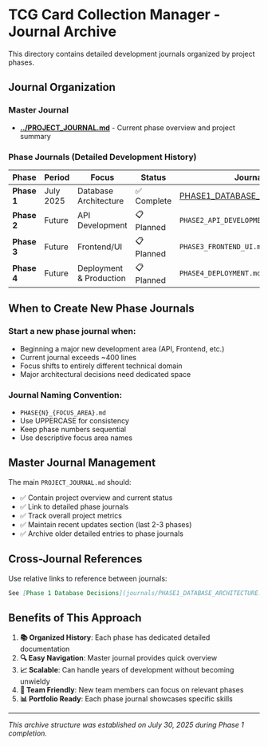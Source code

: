 # TCG Card Collection Manager - Journal Archive

This directory contains detailed development journals organized by project phases.

## **Journal Organization**

### **Master Journal**
- **[../PROJECT_JOURNAL.md](../PROJECT_JOURNAL.md)** - Current phase overview and project summary

### **Phase Journals** (Detailed Development History)

| Phase | Period | Focus | Status | Journal File |
|-------|--------|-------|--------|--------------|
| **Phase 1** | July 2025 | Database Architecture | ✅ Complete | [PHASE1_DATABASE_ARCHITECTURE.md](PHASE1_DATABASE_ARCHITECTURE.md) |
| **Phase 2** | Future | API Development | 📋 Planned | `PHASE2_API_DEVELOPMENT.md` |
| **Phase 3** | Future | Frontend/UI | 📋 Planned | `PHASE3_FRONTEND_UI.md` |
| **Phase 4** | Future | Deployment & Production | 📋 Planned | `PHASE4_DEPLOYMENT.md` |

## **When to Create New Phase Journals**

### **Start a new phase journal when:**
- Beginning a major new development area (API, Frontend, etc.)
- Current journal exceeds ~400 lines
- Focus shifts to entirely different technical domain
- Major architectural decisions need dedicated space

### **Journal Naming Convention:**
- `PHASE{N}_{FOCUS_AREA}.md`
- Use UPPERCASE for consistency
- Keep phase numbers sequential
- Use descriptive focus area names

## **Master Journal Management**

The main `PROJECT_JOURNAL.md` should:
- ✅ Contain project overview and current status
- ✅ Link to detailed phase journals
- ✅ Track overall project metrics
- ✅ Maintain recent updates section (last 2-3 phases)
- ✅ Archive older detailed entries to phase journals

## **Cross-Journal References**

Use relative links to reference between journals:
```markdown
See [Phase 1 Database Decisions](journals/PHASE1_DATABASE_ARCHITECTURE.md#technical-decisions-made)
```

## **Benefits of This Approach**

1. **📚 Organized History**: Each phase has dedicated detailed documentation
2. **🔍 Easy Navigation**: Master journal provides quick overview
3. **📈 Scalable**: Can handle years of development without becoming unwieldy
4. **👥 Team Friendly**: New team members can focus on relevant phases
5. **📊 Portfolio Ready**: Each phase journal showcases specific skills

---

*This archive structure was established on July 30, 2025 during Phase 1 completion.*
